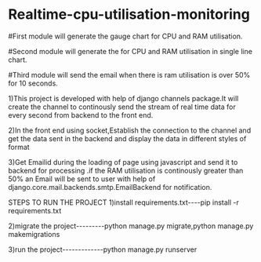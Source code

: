 # Realtime-cpu-utilisation-monitoring
#First module will  generate the gauge chart for CPU and RAM utilisation.

#Second module will generate the  for CPU and RAM utilisation in single line chart.

#Third module will send the email when there is ram utilisation is over 50% for 10 seconds.

1)This project is developed with help of django channels package.It will create the channel to continously send the stream of real time data for every second from backend  to the front end.

2)In the front end using socket,Establish the connection to the channel and get the data sent in the backend and  display the data in different styles of format

3)Get Emailid during the loading of page using javascript and send it to backend for processing .if the RAM utilisation is continously greater than 50% an Email will  be  sent to user with help of django.core.mail.backends.smtp.EmailBackend for notification.


STEPS TO RUN THE PROJECT
1)install requirements.txt----pip install -r requirements.txt

2)migrate the project---------python manage.py migrate,python manage.py makemigrations

3)run the project-------------python manage.py runserver
      
